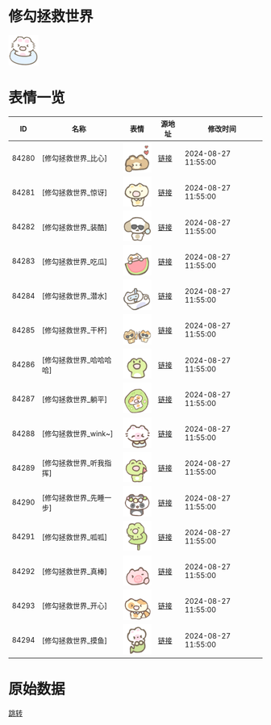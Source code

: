 # 修勾拯救世界

<img src="./cover.png" height="60" alt="cover" />

# 表情一览

|ID|名称|表情|源地址|修改时间|
|----|----|----|----|----|
|84280|[修勾拯救世界_比心]|<img src="./pic/084280_%5B修勾拯救世界_比心%5D.png" height="60" alt="比心"/>|[链接](https://i0.hdslb.com/bfs/garb/9926381874edecb2017f51ec88ada827ab44b529.png)|2024-08-27 11:55:00|
|84281|[修勾拯救世界_惊讶]|<img src="./pic/084281_%5B修勾拯救世界_惊讶%5D.png" height="60" alt="惊讶"/>|[链接](https://i0.hdslb.com/bfs/garb/f4c0460e23fe5ace50d6de0ae0a6442bf9712b80.png)|2024-08-27 11:55:00|
|84282|[修勾拯救世界_装酷]|<img src="./pic/084282_%5B修勾拯救世界_装酷%5D.png" height="60" alt="装酷"/>|[链接](https://i0.hdslb.com/bfs/garb/833c60cf6fbd537ca8c8c8b17157cc4915892d15.png)|2024-08-27 11:55:00|
|84283|[修勾拯救世界_吃瓜]|<img src="./pic/084283_%5B修勾拯救世界_吃瓜%5D.png" height="60" alt="吃瓜"/>|[链接](https://i0.hdslb.com/bfs/garb/9f7cf09ad31351ae5ebf9705162f5ce8703356ca.png)|2024-08-27 11:55:00|
|84284|[修勾拯救世界_潜水]|<img src="./pic/084284_%5B修勾拯救世界_潜水%5D.png" height="60" alt="潜水"/>|[链接](https://i0.hdslb.com/bfs/garb/238d2e496a7f57e31d3422d0384fbf73e5041688.png)|2024-08-27 11:55:00|
|84285|[修勾拯救世界_干杯]|<img src="./pic/084285_%5B修勾拯救世界_干杯%5D.png" height="60" alt="干杯"/>|[链接](https://i0.hdslb.com/bfs/garb/30b12fe4fccfdf157282376f4c04aeec1014d0fc.png)|2024-08-27 11:55:00|
|84286|[修勾拯救世界_哈哈哈哈]|<img src="./pic/084286_%5B修勾拯救世界_哈哈哈哈%5D.png" height="60" alt="哈哈哈哈"/>|[链接](https://i0.hdslb.com/bfs/garb/1d6c78f05322095580e923315cd4531bdf40eb7a.png)|2024-08-27 11:55:00|
|84287|[修勾拯救世界_躺平]|<img src="./pic/084287_%5B修勾拯救世界_躺平%5D.png" height="60" alt="躺平"/>|[链接](https://i0.hdslb.com/bfs/garb/0f1afff88ec4dcc18ce34038ca92260010730162.png)|2024-08-27 11:55:00|
|84288|[修勾拯救世界_wink~]|<img src="./pic/084288_%5B修勾拯救世界_wink~%5D.png" height="60" alt="wink~"/>|[链接](https://i0.hdslb.com/bfs/garb/0f88750a1c8646570eda3e2d433226806f73a9f8.png)|2024-08-27 11:55:00|
|84289|[修勾拯救世界_听我指挥]|<img src="./pic/084289_%5B修勾拯救世界_听我指挥%5D.png" height="60" alt="听我指挥"/>|[链接](https://i0.hdslb.com/bfs/garb/03d8c98237ec1fbc7079fefe3792f0eb8c54a4c1.png)|2024-08-27 11:55:00|
|84290|[修勾拯救世界_先睡一步]|<img src="./pic/084290_%5B修勾拯救世界_先睡一步%5D.png" height="60" alt="先睡一步"/>|[链接](https://i0.hdslb.com/bfs/garb/54a497405ced40d2115f8994c025ae724064cdd5.png)|2024-08-27 11:55:00|
|84291|[修勾拯救世界_呱呱]|<img src="./pic/084291_%5B修勾拯救世界_呱呱%5D.png" height="60" alt="呱呱"/>|[链接](https://i0.hdslb.com/bfs/garb/de1143e4c5d5941ba6cc22888a2d5f9a2dd47899.png)|2024-08-27 11:55:00|
|84292|[修勾拯救世界_真棒]|<img src="./pic/084292_%5B修勾拯救世界_真棒%5D.png" height="60" alt="真棒"/>|[链接](https://i0.hdslb.com/bfs/garb/5b92cd7c23fbaf8dae8f1766c1612b64919f4c7b.png)|2024-08-27 11:55:00|
|84293|[修勾拯救世界_开心]|<img src="./pic/084293_%5B修勾拯救世界_开心%5D.png" height="60" alt="开心"/>|[链接](https://i0.hdslb.com/bfs/garb/61a736132343135b1219f156b655c54ba14eb53f.png)|2024-08-27 11:55:00|
|84294|[修勾拯救世界_摸鱼]|<img src="./pic/084294_%5B修勾拯救世界_摸鱼%5D.png" height="60" alt="摸鱼"/>|[链接](https://i0.hdslb.com/bfs/garb/2bfff58635fc0805b8a599332c5ed68c5f03a9b9.png)|2024-08-27 11:55:00|

# 原始数据

[跳转](./raw.json)

